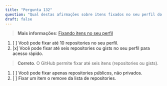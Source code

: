 ```yaml
---
title: "Pergunta 132"  
question: "Qual destas afirmações sobre itens fixados no seu perfil do GitHub é verdadeira?"  
draft: false  
---
```


> **Mais informações**: [Fixando itens no seu perfil](https://docs.github.com/en/account-and-profile/setting-up-and-managing-your-github-profile/customizing-your-profile/pinning-items-to-your-profile)

1. [ ] Você pode fixar até 10 repositories no seu perfil.  
1. [x] Você pode fixar até seis repositories ou gists no seu perfil para acesso rápido.  
  > **Correto**. O GitHub permite fixar até seis itens (repositories ou gists).  
1. [ ] Você pode fixar apenas repositories públicos, não privados.  
1. [ ] Fixar um item o remove da lista de repositories.  

